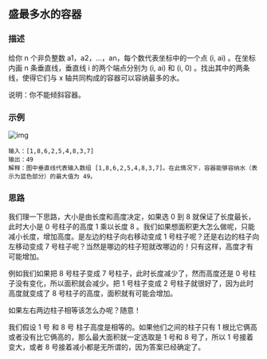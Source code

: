## 盛最多水的容器

### 描述

给你 n 个非负整数 a1，a2，...，an，每个数代表坐标中的一个点 (i, ai) 。在坐标内画 n 条垂直线，垂直线 i 的两个端点分别为 (i, ai)
和 (i, 0) 。找出其中的两条线，使得它们与 x 轴共同构成的容器可以容纳最多的水。

说明：你不能倾斜容器。

### 示例

![img](https://aliyun-lc-upload.oss-cn-hangzhou.aliyuncs.com/aliyun-lc-upload/uploads/2018/07/25/question_11.jpg)

```
输入：[1,8,6,2,5,4,8,3,7]
输出：49 
解释：图中垂直线代表输入数组 [1,8,6,2,5,4,8,3,7]。在此情况下，容器能够容纳水（表示为蓝色部分）的最大值为 49。
```

### 思路

我们理一下思路，大小是由长度和高度决定，如果选 0 到 8 就保证了长度最长，此时大小是 0 号柱子的高度 1 乘以长度 8
。我们如果想面积更大怎么做呢，只能减小长度，增加高度。是左边的柱子向右移动变成 1 号柱子呢？还是右边的柱子向左移动变成 7
号柱子呢？当然是哪边的柱子短就改哪边的！只有这样，高度才有可能增加。

例如我们如果把 8 号柱子变成 7 号柱子，此时长度减少了，然而高度还是 0 号柱子没有变化，所以面积就会减少。把 1 号柱子变成 2
号柱子就很好了，因为此时高度就变成了 8 号柱子的高度，面积就有可能会增加。

如果左右两边柱子相等该怎么办呢？随意！

我们假设 1 号 和 8 号 柱子高度是相等的。如果他们之间的柱子只有 1 根比它俩高或者没有比它俩高的，那么最大面积就一定选取是 1
号和 8 号了，所以 1 号接着变大，或者 8 号接着减小都是无所谓的，因为答案已经确定了。